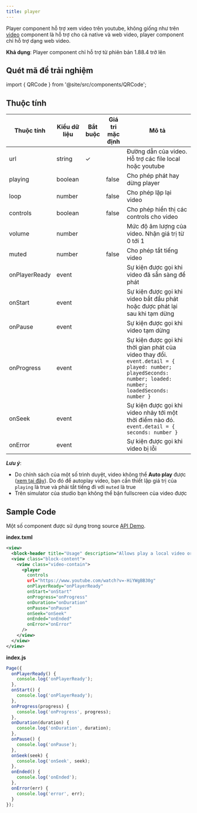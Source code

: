 ```yaml
---
title: player
---
```


Player component hỗ trợ xem video trên youtube, không giống như trên [video](/docs/component/basic/media/video) component là hỗ trợ cho cả native và web video, player component chỉ hỗ trợ dạng web video.

**Khả dụng**: Player component chỉ hỗ trợ từ phiên bản 1.88.4 trở lên

## Quét mã để trải nghiệm

import { QRCode } from '@site/src/components/QRCode';

<QRCode page="pages/component/basic/player/index" />

## Thuộc tính

| Thuộc tính    | Kiểu dữ liệu | Bắt buộc | Giá tri mặc định | Mô tả                                                                                                                                                     |
| ------------- | ------------ | -------- | ---------------- | --------------------------------------------------------------------------------------------------------------------------------------------------------- |
| url           | string       | ✓        |                  | Đường dẫn của video. Hỗ trợ các file local hoặc youtube                                                                                                   |
| playing       | boolean      |          | false            | Cho phép phát hay dừng player                                                                                                                             |
| loop          | number       |          | false            | Cho phép lặp lại video                                                                                                                                    |
| controls      | boolean      |          | false            | Cho phép hiển thị các controls cho video                                                                                                                  |
| volume        | number       |          |                  | Mức độ âm lượng của video. Nhận giá trị từ 0 tới 1                                                                                                        |
| muted         | number       |          | false            | Cho phép tắt tiếng video                                                                                                                                  |
| onPlayerReady | event        |          |                  | Sự kiện được gọi khi video đã sẵn sàng để phát                                                                                                            |
| onStart       | event        |          |                  | Sự kiện được gọi khi video bắt đầu phát hoặc được phát lại sau khi tạm dừng                                                                               |
| onPause       | event        |          |                  | Sự kiện được gọi khi video tạm dừng                                                                                                                       |
| onProgress    | event        |          |                  | Sự kiện được gọi khi thời gian phát của video thay đổi. `event.detail = { played: number; playedSeconds: number; loaded: number; loadedSeconds: number }` |
| onSeek        | event        |          |                  | Sự kiện được gọi khi video nhảy tới một thời điểm nào đó. `event.detail = { seconds: number }`                                                            |
| onError       | event        |          |                  | Sự kiện được gọi khi video bị lỗi                                                                                                                         |

**_Lưu ý_**:

- Do chính sách của một số trình duyệt, video không thể **Auto play** được ([xem tại đây](https://www.theverge.com/2018/3/22/17150870/google-chrome-autoplay-videos-sound-mute-update)). Do đó để autoplay video, bạn cần thiết lập giá trị của `playing` là true và phải tắt tiếng đi với `muted` là true
- Trên simulator của studio bạn không thể bận fullscreen của video được

## Sample Code

Một số component được sử dụng trong source [API Demo](https://github.com/tikivn/miniapp-getting-started/tree/main/api-demo).

**index.txml**

```xml
<view>
  <block-header title="Usage" description="Allows play a local video or youtube on app" />
  <view class="block-content">
    <view class="video-contain">
      <player
        controls
        url="https://www.youtube.com/watch?v=-HiYWgBB30g"
        onPlayerReady="onPlayerReady"
        onStart="onStart"
        onProgress="onProgress"
        onDuration="onDuration"
        onPause="onPause"
        onSeek="onSeek"
        onEnded="onEnded"
        onError="onError"
      />
    </view>
  </view>
</view>
```

**index.js**

```javascript
Page({
  onPlayerReady() {
    console.log('onPlayerReady');
  },
  onStart() {
    console.log('onPlayerReady');
  },
  onProgress(progress) {
    console.log('onProgress', progress);
  },
  onDuration(duration) {
    console.log('onDuration', duration);
  },
  onPause() {
    console.log('onPause');
  },
  onSeek(seek) {
    console.log('onSeek', seek);
  },
  onEnded() {
    console.log('onEnded');
  },
  onError(err) {
    console.log('error', err);
  }
});
```
